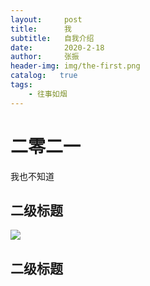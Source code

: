 ```yaml
---
layout:     post
title:      我
subtitle:   自我介绍
date:       2020-2-18
author:     张振
header-img: img/the-first.png
catalog:   true
tags:
    - 往事如烟
---
```

# 二零二一
我也不知道
## 二级标题
![]({{site.baseurl}}/img/logo.png)
## 二级标题
##
##
##
##
##
##
##
##
##
##
##

